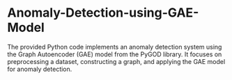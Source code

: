 # Anomaly-Detection-using-GAE-Model
The provided Python code implements an anomaly detection system using the Graph Autoencoder (GAE) model from the PyGOD library. It focuses on preprocessing a dataset, constructing a graph, and applying the GAE model for anomaly detection.
